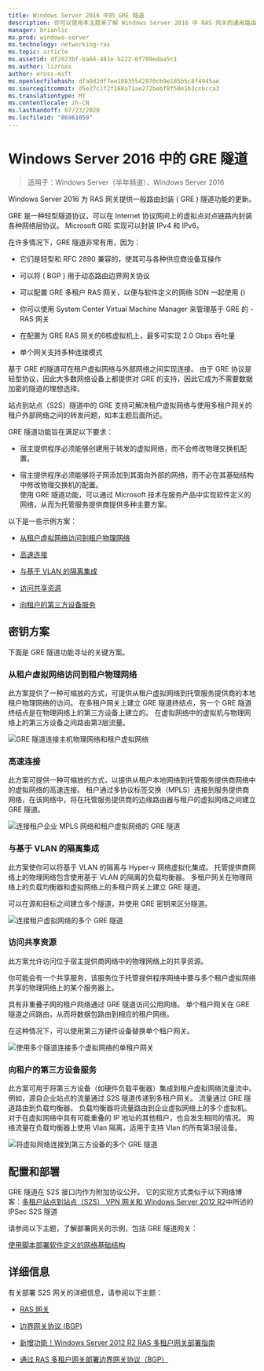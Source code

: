 ```yaml
---
title: Windows Server 2016 中的 GRE 隧道
description: 你可以使用本主题来了解 Windows Server 2016 中 RAS 网关的通用路由封装（GRE）隧道功能的更新。
manager: brianlic
ms.prod: windows-server
ms.technology: networking-ras
ms.topic: article
ms.assetid: df2023bf-ba64-481e-b222-6f709edaa5c1
ms.author: lizross
author: eross-msft
ms.openlocfilehash: dfa0d2df7ee18835542970cb9e185b5c8f4945ae
ms.sourcegitcommit: d5e27c1f2f168a71ae272bebf8f50e1b3ccbcca3
ms.translationtype: MT
ms.contentlocale: zh-CN
ms.lasthandoff: 07/23/2020
ms.locfileid: "86961059"
---
```

# <a name="gre-tunneling-in-windows-server-2016"></a>Windows Server 2016 中的 GRE 隧道

>适用于：Windows Server（半年频道）、Windows Server 2016

Windows Server 2016 为 RAS 网关提供一般路由封装 \( GRE \) 隧道功能的更新。  
  
GRE 是一种轻型隧道协议，可以在 Internet 协议网间上的虚拟点对点链路内封装各种网络层协议。 Microsoft GRE 实现可以封装 IPv4 和 IPv6。  
  
在许多情况下，GRE 隧道非常有用，因为：  
  
-   它们是轻型和 RFC 2890 兼容的，使其可与各种供应商设备互操作  
  
-   可以将 \( BGP \) 用于动态路由边界网关协议  
  
-   可以配置 GRE 多租户 RAS 网关，以便与软件定义的网络 SDN 一起使用 \(\)
  
-   你可以使用 System Center Virtual Machine Manager 来管理基于 GRE 的 \- RAS 网关
  
-   在配置为 GRE RAS 网关的6核虚拟机上，最多可实现 2.0 Gbps 吞吐量
  
-   单个网关支持多种连接模式  
  
基于 GRE 的隧道可在租户虚拟网络与外部网络之间实现连接。 由于 GRE 协议是轻型协议，因此大多数网络设备上都提供对 GRE 的支持，因此它成为不需要数据加密的隧道的理想选择。 

站点到站点（S2S）隧道中的 GRE 支持可解决租户虚拟网络与使用多租户网关的租户外部网络之间的转发问题，如本主题后面所述。  
  
GRE 隧道功能旨在满足以下要求：  
  
-   宿主提供程序必须能够创建用于转发的虚拟网络，而不会修改物理交换机配置。  
  
-   宿主提供程序必须能够将子网添加到其面向外部的网络，而不必在其基础结构中修改物理交换机的配置。  
使用 GRE 隧道功能，可以通过 Microsoft 技术在服务产品中实现软件定义的网络，从而为托管服务提供商提供多种主要方案。  
  
以下是一些示例方案：  
  
-   [从租户虚拟网络访问到租户物理网络](#BKMK_Access)  
  
-   [高速连接](#BKMK_Speed)  
  
-   [与基于 VLAN 的隔离集成](#BKMK_Integration)  
  
-   [访问共享资源](#BKMK_Shared)  
  
-   [向租户的第三方设备服务](#BKMK_thirdparty)  
  
## <a name="key-scenarios"></a>密钥方案

下面是 GRE 隧道功能寻址的关键方案。  
  
### <a name="access-from-tenant-virtual-networks-to-tenant-physical-networks"></a><a name="BKMK_Access"></a>从租户虚拟网络访问到租户物理网络

此方案提供了一种可缩放的方式，可提供从租户虚拟网络到托管服务提供商的本地租户物理网络的访问。 在多租户网关上建立 GRE 隧道终结点，另一个 GRE 隧道终结点是在物理网络上的第三方设备上建立的。 在虚拟网络中的虚拟机与物理网络上的第三方设备之间路由第3层流量。  
  
![GRE 隧道连接主机物理网络和租户虚拟网络](../../media/gre-tunneling-in-windows-server/GRE_.png)  
  
### <a name="high-speed-connectivity"></a><a name="BKMK_Speed"></a>高速连接

此方案可提供一种可缩放的方式，以提供从租户本地网络到托管服务提供商网络中的虚拟网络的高速连接。 租户通过多协议标签交换（MPLS）连接到服务提供商网络，在该网络中，将在托管服务提供商的边缘路由器与租户的虚拟网络之间建立 GRE 隧道。  
  
![连接租户企业 MPLS 网络和租户虚拟网络的 GRE 隧道](../../media/gre-tunneling-in-windows-server/GRE-.png)  
  
### <a name="integration-with-vlan-based-isolation"></a><a name="BKMK_Integration"></a>与基于 VLAN 的隔离集成

此方案使你可以将基于 VLAN 的隔离与 Hyper-v 网络虚拟化集成。 托管提供商网络上的物理网络包含使用基于 VLAN 的隔离的负载均衡器。 多租户网关在物理网络上的负载均衡器和虚拟网络上的多租户网关上建立 GRE 隧道。  
  
可以在源和目标之间建立多个隧道，并使用 GRE 密钥来区分隧道。  
  
![连接租户虚拟网络的多个 GRE 隧道](../../media/gre-tunneling-in-windows-server/GRE-VLANIsolation.png)  
  
### <a name="access-shared-resources"></a><a name="BKMK_Shared"></a>访问共享资源

此方案允许访问位于宿主提供商网络中的物理网络上的共享资源。  
  
你可能会有一个共享服务，该服务位于托管提供程序网络中要与多个租户虚拟网络共享的物理网络上的某个服务器上。  
  
具有非重叠子网的租户网络通过 GRE 隧道访问公用网络。 单个租户网关在 GRE 隧道之间路由，从而将数据包路由到相应的租户网络。  
  
在这种情况下，可以使用第三方硬件设备替换单个租户网关。  
  
![使用多个隧道连接多个虚拟网络的单租户网关](../../media/gre-tunneling-in-windows-server/GRE-SharedResource.png)  
  
### <a name="services-of-third-party-devices-to-tenants"></a><a name="BKMK_thirdparty"></a>向租户的第三方设备服务

此方案可用于将第三方设备（如硬件负载平衡器）集成到租户虚拟网络流量流中。 例如，源自企业站点的流量通过 S2S 隧道传递到多租户网关。 流量通过 GRE 隧道路由到负载均衡器。 负载均衡器将流量路由到企业虚拟网络上的多个虚拟机。 对于在虚拟网络中具有可能重叠的 IP 地址的其他租户，也会发生相同的情况。 网络流量在负载均衡器上使用 Vlan 隔离，适用于支持 Vlan 的所有第3层设备。  
  
![将虚拟网络连接到第三方设备的多个 GRE 隧道](../../media/gre-tunneling-in-windows-server/GREThirdParty.png)  
  
## <a name="configuration-and-deployment"></a>配置和部署

GRE 隧道在 S2S 接口内作为附加协议公开。 它的实现方式类似于以下网络博客：[多租户站点到站点（S2S） VPN 网关和 Windows Server 2012 R2](https://techcommunity.microsoft.com/t5/networking-blog/bg-p/NetworkingBlog)中所述的 IPSec S2S 隧道  
  
请参阅以下主题，了解部署网关的示例，包括 GRE 隧道网关：  
  
[使用脚本部署软件定义的网络基础结构](../../../networking/sdn/deploy/Deploy-a-Software-Defined-Network-infrastructure-using-scripts.md)
  
## <a name="more-information"></a>详细信息

有关部署 S2S 网关的详细信息，请参阅以下主题：  
  
-   [RAS 网关](RAS-Gateway.md)  
  
-   [边界网关协议 &#40;BGP&#41;](../bgp/Border-Gateway-Protocol-BGP.md)  
  
-   [新增功能！Windows Server 2012 R2 RAS 多租户网关部署指南](https://techcommunity.microsoft.com/t5/networking-blog/bg-p/NetworkingBlog)  
  
-   [通过 RAS 多租户网关部署边界网关协议（BGP）](https://techcommunity.microsoft.com/t5/networking-blog/bg-p/NetworkingBlog)  
  
